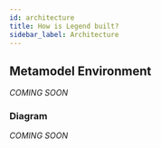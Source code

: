 ```yaml
---
id: architecture
title: How is Legend built?
sidebar_label: Architecture
---
```


## Metamodel Environment
_COMING SOON_

### Diagram
_COMING SOON_